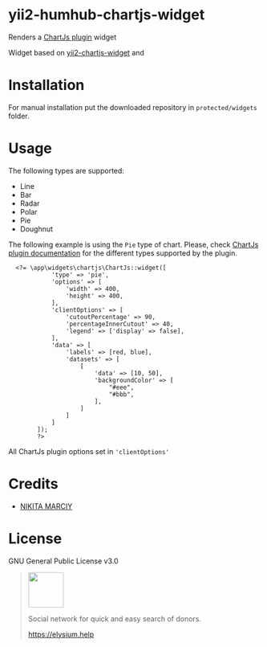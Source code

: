 # yii2-humhub-chartjs-widget

Renders a <a href="http://chartjs.org">ChartJs plugin</a> widget

Widget based on <a href="https://github.com/2amigos/yii2-chartjs-widget">yii2-chartjs-widget</a> and

# Installation

For manual installation put the downloaded repository in <code>protected/widgets</code> folder.

# Usage

The following types are supported:

<ul>
<li>Line</li>
<li>Bar</li>
<li>Radar</li>
<li>Polar</li>
<li>Pie</li>
<li>Doughnut</li>
</ul>

The following example is using the <code>Pie</code> type of chart. Please, check <a href="http://www.chartjs.org/docs/">ChartJs plugin documentation</a> for the different types supported by the plugin.

```
  <?= \app\widgets\chartjs\ChartJs::widget([
            'type' => 'pie',
            'options' => [
                'width' => 400,
                'height' => 400,
            ],
            'clientOptions' => [
                'cutoutPercentage' => 90,
                'percentageInnerCutout' => 40,
                'legend' => ['display' => false],
            ],
            'data' => [
                'labels' => [red, blue],
                'datasets' => [
                    [
                        'data' => [10, 50],
                        'backgroundColor' => [
                            "#eee",
                            "#bbb",
                        ],
                    ]
                ]
            ]
        ]);
        ?>
```

All ChartJs plugin options set in <code>'clientOptions'</code> 

# Credits
<ul>
<li><a href="https://github.com/marciy">NIKITA MARCIY</a></li>
</ul>

# License

GNU General Public License v3.0
<blockquote>
<a href="https://github.com/elysiym">
<img src="https://avatars2.githubusercontent.com/u/23127767?v=3&s=200" width="70px">
</a>
<br>
<p>Social network for quick and easy search of donors.</p>
<a href="https://elysium.help" alt="https://elysium.help">https://elysium.help</a>
</blockquote>
